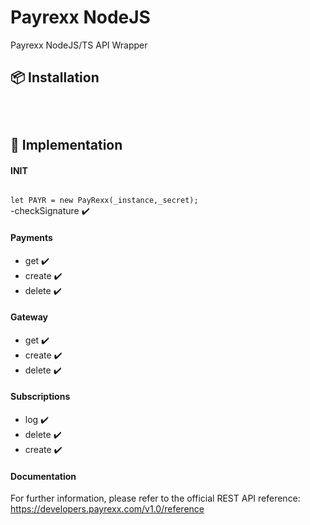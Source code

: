 # Payrexx NodeJS
Payrexx NodeJS/TS API Wrapper


## 📦 Installation
<code>

</code>

## 🔨 Implementation

#### INIT
<code>
let PAYR = new PayRexx(_instance,_secret);  
</code>
-checkSignature ✔️


#### Payments
- get     ✔️
- create  ✔️
- delete  ✔️

#### Gateway
- get     ✔️
- create  ✔️
- delete  ✔️

#### Subscriptions
- log     ✔️
- delete  ✔️
- create  ✔️


#### Documentation
For further information, please refer to the official REST API reference: https://developers.payrexx.com/v1.0/reference
